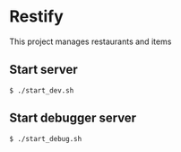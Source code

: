 # Restify

This project manages restaurants and items

## Start server 

```shell
$ ./start_dev.sh
```

## Start debugger server

```shell
$ ./start_debug.sh
```
